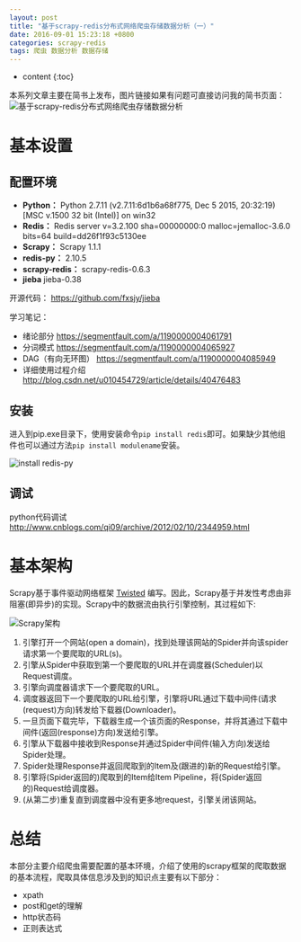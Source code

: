 ```yaml
---
layout: post
title: "基于scrapy-redis分布式网络爬虫存储数据分析（一）"
date: 2016-09-01 15:23:18 +0800
categories: scrapy-redis
tags: 爬虫 数据分析 数据存储
---
```

* content
{:toc}


本系列文章主要在简书上发布，图片链接如果有问题可直接访问我的简书页面：![基于scrapy-redis分布式网络爬虫存储数据分析](http://www.jianshu.com/p/8f1e60ce8134)


# 基本设置 #

## 配置环境 ##
- **Python：** Python 2.7.11 (v2.7.11:6d1b6a68f775, Dec  5 2015, 20:32:19) [MSC v.1500 32 bit (Intel)] on win32
- **Redis：** Redis server v=3.2.100 sha=00000000:0 malloc=jemalloc-3.6.0 bits=64 build=dd26f1f93c5130ee
- **Scrapy：** Scrapy 1.1.1
- **redis-py：** 2.10.5
- **scrapy-redis：** scrapy-redis-0.6.3
- **jieba** jieba-0.38 


开源代码：
https://github.com/fxsjy/jieba


学习笔记：

 - 绪论部分 https://segmentfault.com/a/1190000004061791
 - 分词模式  https://segmentfault.com/a/1190000004065927
 - DAG（有向无环图） https://segmentfault.com/a/1190000004085949
 - 详细使用过程介绍  http://blog.csdn.net/u010454729/article/details/40476483









## 安装 ##
进入到pip.exe目录下，使用安装命令`pip install redis`即可。如果缺少其他组件也可以通过方法`pip install modulename`安装。

![install redis-py](http://upload-images.jianshu.io/upload_images/1242974-a623573e3d3bd6fd.png?imageMogr2/auto-orient/strip%7CimageView2/2/w/1240)

## 调试 ##
python代码调试
http://www.cnblogs.com/qi09/archive/2012/02/10/2344959.html

# 基本架构 #
Scrapy基于事件驱动网络框架 [Twisted](http://twistedmatrix.com/trac/) 编写。因此，Scrapy基于并发性考虑由非阻塞(即异步)的实现。Scrapy中的数据流由执行引擎控制，其过程如下:


 
![Scrapy架构](http://upload-images.jianshu.io/upload_images/1242974-f1908012ebe3aabe.png?imageMogr2/auto-orient/strip%7CimageView2/2/w/1240)

1. 引擎打开一个网站(open a domain)，找到处理该网站的Spider并向该spider请求第一个要爬取的URL(s)。
2. 引擎从Spider中获取到第一个要爬取的URL并在调度器(Scheduler)以Request调度。
3. 引擎向调度器请求下一个要爬取的URL。
4. 调度器返回下一个要爬取的URL给引擎，引擎将URL通过下载中间件(请求(request)方向)转发给下载器(Downloader)。
5. 一旦页面下载完毕，下载器生成一个该页面的Response，并将其通过下载中间件(返回(response)方向)发送给引擎。
6. 引擎从下载器中接收到Response并通过Spider中间件(输入方向)发送给Spider处理。
7. Spider处理Response并返回爬取到的Item及(跟进的)新的Request给引擎。
8. 引擎将(Spider返回的)爬取到的Item给Item Pipeline，将(Spider返回的)Request给调度器。
9. (从第二步)重复直到调度器中没有更多地request，引擎关闭该网站。


# 总结 #

本部分主要介绍爬虫需要配置的基本环境，介绍了使用的scrapy框架的爬取数据的基本流程，爬取具体信息涉及到的知识点主要有以下部分：

- xpath
- post和get的理解
- http状态码
- 正则表达式


